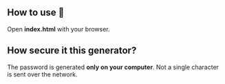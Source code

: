 
## How to use 🚀
Open **index.html** with your browser.

## How secure it this generator?
The password is generated **only on your computer**.
Not a single character is sent over the network.
